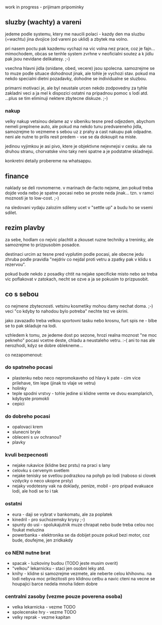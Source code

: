 work in progress - prijimam pripominky

## sluzby (wachty) a vareni

jedeme podle systemu, ktery me naucili polaci - kazdy den ma sluzbu (=wachtu) jina dvojice (od vareni po uklid) a zbytek ma volno.

pri nasem poctu pak kazdemu vychazi na vic volna nez prace, coz je fajn... mimochodem, obcas se tenhle system zvrhne v neoficialni soutez a k jidlu pak jsou nevidane delikatesy. ;-)

vsechna hlavni jidla (snidane, obed, vecere) jsou spolecna. samozrejme se to muze podle situace dohodnout jinak, ale tohle je vychozi stav. pokud ma nekdo specialni dietni pozadavky, dohodne se individualne se sluzbou.

primarni motivaci je, ale byl neustale urcen nekdo zodpovedny za tyhle zakladni veci a ja mel k dispozici ostatni na pripadnou pomoc s lodi atd. ...plus se tim eliminuji nektere zbytecne diskuze. ;-)

### nakup

velky nakup vetsinou delame az v sibeniku tesne pred odjezdem, abychom nemeli preplnene auto, ale pokud ma nekdo tunu predvareneho jidla, samozrejme to vezmeme s sebou uz z prahy a cast nakupu pak odpadne. neni ale nutne to prilis resit predem - vse se da dokoupit na miste.

jedinou vyjimkou je asi pivo, ktere je objektivne nejevnejsi v cesku. ale na druhou stranu, chorvatske vino taky neni spatne a je podstatne skladnejsi.

konkretni detaily probereme na whatsappu.

## finance

naklady se deli rovnomerne. v marinach de-facto nejsme, jen pokud treba dojde voda nebo je spatne pocasi nebo se proste neda jinak... tzn. v ramci moznosti je to low-cost. ;-)

na sledovani vydaju zalozim sdileny ucet v "settle up" a budu ho se vsemi sdilet.

## rezim plavby

za sebe, hodlam co nejvic plachtit a zkouset ruzne techniky a treninky, ale samozrejme to prizpusobim posadce.

destinaci urcim az tesne pred vyplutim podle pocasi, ale obecne jedu zhruba podle pravidla "nejdriv co nejdal proti vetru a zpatky pak v klidu s rezervou".

pokud bude nekdo z posadky chtit na nejake specificke misto nebo se treba vic poflakovat v zatokach, necht se ozve a ja se pokusim to prizpusobit.

## co s sebou

co nejmene zbytecnosti. vetsinu kosmetiky mohou damy nechat doma. ;-) veci "co kdyby to nahodou bylo potreba" nechte tez ve skrini.

jako zavazadlo treba velkou sportovni tasku nebo krosnu, furt spis ne - blbe se to pak skladuje na lodi.

vzhledem k tomu, ze jedeme dost po sezone, hrozi realna moznost "ne moc pekneho" pocasi vcetne deste, chladu a neustaleho vetru. :-( ani to nas ale nerozhodi, kdyz se dobre oblekneme...

co nezapomenout:

### do spatneho pocasi
- plastenku nebo neco nepromokaveho od hlavy k pate - cim vice prilehave, tim lepe (jinak to vlaje ve vetru)
- holinky
- teple spodni vrstvy - tohle jedine si klidne vemte ve dvou examplarich, kdybyste promokli
- cepici

### do dobreho pocasi
- opalovaci krem
- slunecni bryle
- obleceni s uv ochranou?
- plavky

### kvuli bezpecnosti
- nejake rukavice (klidne bez prstu) na praci s lany
- celovku s cervenym svetlem
- nejake tenisky se svetlou podrazkou na pohyb po lodi (naboso si clovek vzdycky o neco ukopne prsty)
- nejaky vodotesny vak na doklady, penize, mobil - pro pripad evakuace lodi, ale hodi se to i tak

### ostatni
- eura - daji se vybrat v bankomatu, ale za poplatek
- kinedril - pro suchozemsky krysy ;-)
- spunty do usi - spolukajutnik muze chrapat nebo bude treba celou noc foukat meluzina
- powerbanka - elektronika se da dobijet pouze pokud bezi motor, coz bude, doufejme, jen zridkakdy

### co NENI nutne brat
- spacak - luzkoviny budou (TODO jeste musim overit)
- "velkou" lekarnicku - staci jen osobni leky atd.
- knihy - klidne si samozrejme vezmete, ale neberte celou khihovnu. na lodi nebyva moc prilezitosti pro klidnou cetbu a navic cteni na vecne se houpajici barce nedela mnoha lidem dobre

### centralni zasoby (vezme pouze poverena osoba)
- velka lekarnicka - vezme TODO
- spolecenske hry - vezme TODO
- velky reprak - vezme kapitan


